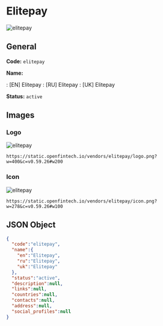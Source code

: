 
# Elitepay 
![elitepay](https://static.openfintech.io/vendors/elitepay/logo.png?w=400&c=v0.59.26#w200)  

## General 
 
**Code:** `elitepay` 
 
**Name:** 
 
:	[EN] Elitepay 
:	[RU] Elitepay 
:	[UK] Elitepay 
 
**Status:** `active` 
 

## Images 

### Logo 
 
![elitepay](https://static.openfintech.io/vendors/elitepay/logo.png?w=400&c=v0.59.26#w200)  

```
https://static.openfintech.io/vendors/elitepay/logo.png?w=400&c=v0.59.26#w200
```  

### Icon 
 
![elitepay](https://static.openfintech.io/vendors/elitepay/icon.png?w=278&c=v0.59.26#w100)  

```
https://static.openfintech.io/vendors/elitepay/icon.png?w=278&c=v0.59.26#w100
```  

## JSON Object 

```json
{
  "code":"elitepay",
  "name":{
    "en":"Elitepay",
    "ru":"Elitepay",
    "uk":"Elitepay"
  },
  "status":"active",
  "description":null,
  "links":null,
  "countries":null,
  "contacts":null,
  "address":null,
  "social_profiles":null
}
```  
